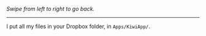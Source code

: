 *Swipe from left to right to go back.*

------------------------

I put all my files in your Dropbox folder, in `Apps/KiwiApp/`.